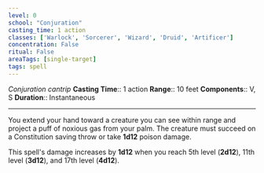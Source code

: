 ```yaml
---
level: 0
school: "Conjuration"
casting_time: 1 action
classes: ['Warlock', 'Sorcerer', 'Wizard', 'Druid', 'Artificer']
concentration: False
ritual: False
areaTags: [single-target]
tags: spell
---
```


_Conjuration cantrip_
**Casting Time**:: 1 action
**Range**:: 10 feet
**Components**:: V, S
**Duration**:: Instantaneous

---

You extend your hand toward a creature you can see within range and project a puff of noxious gas from your palm. The creature must succeed on a Constitution saving throw or take **1d12** poison damage.

This spell's damage increases by **1d12** when you reach 5th level (**2d12**), 11th level (**3d12**), and 17th level (**4d12**).



